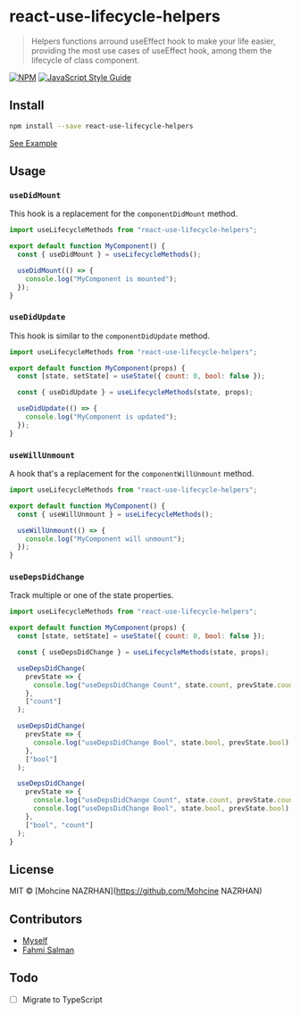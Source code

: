 # react-use-lifecycle-helpers

> Helpers functions arround useEffect hook to make your life easier, providing the most use cases of useEffect hook, among them the lifecycle of class component.

[![NPM](https://img.shields.io/npm/v/react-use-lifecycle-helpers.svg)](https://www.npmjs.com/package/react-use-lifecycle-helpers) [![JavaScript Style Guide](https://img.shields.io/badge/code_style-standard-brightgreen.svg)](https://standardjs.com)

## Install

```bash
npm install --save react-use-lifecycle-helpers
```

[See Example](https://codesandbox.io/s/react-use-lifecycle-helpers-example-9eqc7)

## Usage

### `useDidMount`

This hook is a replacement for the `componentDidMount` method.

```javascript
import useLifecycleMethods from "react-use-lifecycle-helpers";

export default function MyComponent() {
  const { useDidMount } = useLifecycleMethods();

  useDidMount(() => {
    console.log("MyComponent is mounted");
  });
}
```

### `useDidUpdate`

This hook is similar to the `componentDidUpdate` method.

```javascript
import useLifecycleMethods from "react-use-lifecycle-helpers";

export default function MyComponent(props) {
  const [state, setState] = useState({ count: 0, bool: false });

  const { useDidUpdate } = useLifecycleMethods(state, props);

  useDidUpdate(() => {
    console.log("MyComponent is updated");
  });
}
```

### `useWillUnmount`

A hook that's a replacement for the `componentWillUnmount` method.

```javascript
import useLifecycleMethods from "react-use-lifecycle-helpers";

export default function MyComponent() {
  const { useWillUnmount } = useLifecycleMethods();

  useWillUnmount(() => {
    console.log("MyComponent will unmount");
  });
}
```

### `useDepsDidChange`

Track multiple or one of the state properties.

```javascript
import useLifecycleMethods from "react-use-lifecycle-helpers";

export default function MyComponent(props) {
  const [state, setState] = useState({ count: 0, bool: false });

  const { useDepsDidChange } = useLifecycleMethods(state, props);

  useDepsDidChange(
    prevState => {
      console.log("useDepsDidChange Count", state.count, prevState.count);
    },
    ["count"]
  );

  useDepsDidChange(
    prevState => {
      console.log("useDepsDidChange Bool", state.bool, prevState.bool);
    },
    ["bool"]
  );

  useDepsDidChange(
    prevState => {
      console.log("useDepsDidChange Count", state.count, prevState.count);
      console.log("useDepsDidChange Bool", state.bool, prevState.bool);
    },
    ["bool", "count"]
  );
}
```

## License

MIT © [Mohcine NAZRHAN](https://github.com/Mohcine NAZRHAN)

## Contributors

- [Myself](https://github.com/mohcinenazrhan)
- [Fahmi Salman](https://github.com/SalmanFahmi-IT)

## Todo

- [ ] Migrate to TypeScript

